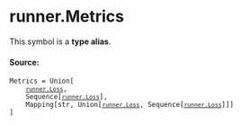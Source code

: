# runner.Metrics

<!-- Insert buttons and diff -->

This symbol is a **type alias**.

#### Source:

<pre class="devsite-click-to-copy prettyprint lang-py tfo-signature-link">
<code>Metrics = Union[
    <a href="../runner/Loss.md"><code>runner.Loss</code></a>,
    Sequence[<a href="../runner/Loss.md"><code>runner.Loss</code></a>],
    Mapping[str, Union[<a href="../runner/Loss.md"><code>runner.Loss</code></a>, Sequence[<a href="../runner/Loss.md"><code>runner.Loss</code></a>]]]
]
</code></pre>

<!-- Placeholder for "Used in" -->
